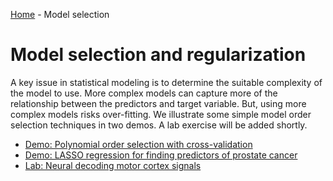 [Home](../sequence.md) - Model selection 

# Model selection and regularization

A key issue in statistical modeling is to determine the suitable complexity
of the model to use.  More complex models can capture more of the relationship
between the predictors and target variable.  But, using more complex models risks
over-fitting.  We illustrate some simple model order selection techniques
in two demos.  A lab exercise will be added shortly.

* [Demo:  Polynomial order selection with cross-validation](./polyfit.ipynb)
* [Demo:  LASSO regression for finding predictors of prostate cancer](./prostate.ipynb) 
* [Lab: Neural decoding motor cortex signals](./lab_neural_partial.ipynb) 



